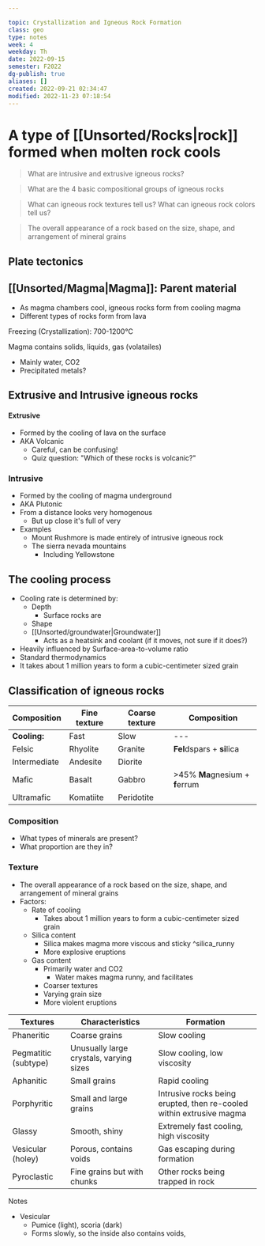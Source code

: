 ---
topic: Crystallization and Igneous Rock Formation
class: geo
type: notes
week: 4
weekday: Th
date: 2022-09-15
semester: F2022
dg-publish: true
aliases: []
created: 2022-09-21 02:34:47
modified: 2022-11-23 07:18:54
---

# A type of [[Unsorted/Rocks\|rock]] formed when molten rock cools
> What are intrusive and extrusive igneous rocks?

> What are the 4 basic compositional groups of igneous rocks

> What can igneous rock textures tell us?
> What can igneous rock colors tell us?





<div class="transclusion internal-embed is-loaded"><div class="markdown-embed">



> The overall appearance of a rock based on the size, shape, and arrangement of mineral grains


## Plate tectonics

</div></div>




## [[Unsorted/Magma\|Magma]]: Parent material
- As magma chambers cool, igneous rocks form from cooling magma
- Different types of rocks form from lava

Freezing (Crystallization):
700-1200°C


Magma contains solids, liquids, gas (volatailes)
- Mainly water, CO2
- Precipitated metals?



## Extrusive and Intrusive igneous rocks

#### Extrusive
- Formed by the cooling of lava on the surface
- AKA Volcanic
	- Careful, can be confusing!
	- Quiz question: "Which of these rocks is volcanic?"

### Intrusive
- Formed by the cooling of magma underground
- AKA Plutonic
- From a distance looks very homogenous
	- But up close it's full of very 
- Examples
	- Mount Rushmore is made entirely of intrusive igneous rock
	- The sierra nevada mountains
		- Including Yellowstone

## The cooling process
- Cooling rate is determined by:
	- Depth
		- Surface rocks are
	- Shape
	- [[Unsorted/groundwater\|Groundwater]]
		- Acts as a heatsink and coolant (if it moves, not sure if it does?)
- Heavily influenced by Surface-area-to-volume ratio
- Standard thermodynamics
- It takes about 1 million years to form a cubic-centimeter sized grain


## Classification of igneous rocks


| Composition  | Fine texture | Coarse texture | Composition                     |
| ------------ | ------------ | -------------- | ------------------------------- |
| **Cooling:** | Fast         | Slow           | ---                             |
| Felsic       | Rhyolite     | Granite        | **Fel**dspars + **si**lica      |
| Intermediate | Andesite     | Diorite        |                                 |
| Mafic        | Basalt       | Gabbro         | >45% **Ma**gnesium + **f**errum |
| Ultramafic   | Komatiite    | Peridotite     |                                 |


### Composition
- What types of minerals are present?
- What proportion are they in?

### Texture
- The overall appearance of a rock based on the size, shape, and arrangement of mineral grains
- Factors:
	- Rate of cooling
		- Takes about 1 million years to form a cubic-centimeter sized grain
	- Silica content
		- Silica makes magma more viscous and sticky ^silica_runny
		- More explosive eruptions
	- Gas content
		- Primarily water and CO2
			- Water makes magma runny, and facilitates 
		- Coarser textures
		- Varying grain size
		- More violent eruptions


| Textures             | Characteristics                         | Formation                                                            |
| -------------------- | --------------------------------------- | -------------------------------------------------------------------- |
| Phaneritic           | Coarse grains                           | Slow cooling                                                         |
| Pegmatitic (subtype) | Unusually large crystals, varying sizes | Slow cooling, low viscosity                                          |
| Aphanitic            | Small grains                            | Rapid cooling                                                        |
| Porphyritic          | Small and large grains                  | Intrusive rocks being erupted, then re-cooled within extrusive magma |
| Glassy               | Smooth, shiny                           | Extremely fast cooling, high viscosity                               |
| Vesicular (holey)    | Porous, contains voids                  | Gas escaping during formation                                        |
| Pyroclastic          | Fine grains but with chunks             | Other rocks being trapped in rock                                    |

Notes
- Vesicular
	- Pumice (light), scoria (dark)
	- Forms slowly, so the inside also contains voids, 
